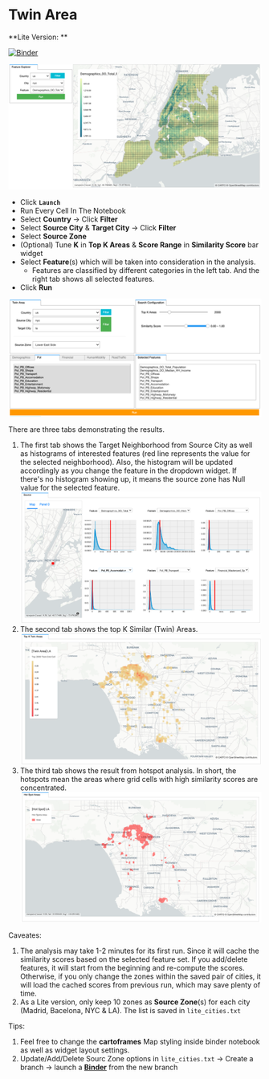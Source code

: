 # Twin Area



**Lite Version: **

[![Binder](https://mybinder.org/badge_logo.svg)](https://mybinder.org/v2/gh/CartoDB/twin_area_binder/master?filepath=index.ipynb)



![](demo1.png)

- Click **`Launch`** 
- Run Every Cell In The Notebook
- Select **Country** -> Click **Filter**
- Select **Source City** &  **Target City** -> Click **Filter**
- Select **Source Zone**
- (Optional) Tune **K** in **Top K Areas** & **Score Range** in **Similarity Score** bar widget
- Select **Feature**(s) which will be taken into consideration in the analysis.
  - Features are classified by different categories in the left tab. And the right tab shows all selected features. 
- Click **Run**

![](demo2.png)



There are three tabs demonstrating the results. 
   1. The first tab shows the Target Neighborhood from Source City as well as histograms of interested features (red line represents the value for the selected neighborhood). Also, the histogram will be updated accordingly as you change the feature in the dropdown widget. If there's no histogram showing up, it means the source zone has Null value for the selected feature. ![](demo3.png)
   2. The second tab shows the top K Similar (Twin) Areas. ![](demo4.png)
   3. The third tab shows the result from hotspot analysis. In short, the hotspots mean the areas where grid cells with high similarity scores are concentrated.  ![](demo5.png)



Caveates: 

1. The analysis may take 1-2 minutes for its first run. Since it will cache the similarity scores based on the selected feature set. If you add/delete features, it will start from the beginning and re-compute the scores. Otherwise, if you only change the zones within the saved pair of cities, it will load the cached scores from previous run, which may save plenty of time. 
2. As a Lite version, only keep 10 zones as **Source Zone**(s) for each city (Madrid, Bacelona, NYC & LA). The list is saved in `lite_cities.txt`



Tips:

1. Feel free to change the **cartoframes** Map styling inside binder notebook as well as widget layout settings.
2. Update/Add/Delete Sourc Zone options in `lite_cities.txt` -> Create a branch -> launch a [**Binder**](https://gke.mybinder.org/) from the new branch